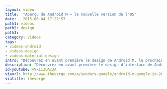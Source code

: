 ```yaml
---
layout: video
title:  "Aperçu de Android M – la nouvelle version de l'OS"
date:   2015-06-04 17:22:57
path1: videos
path2: design
path3:
category: videos
tags:
- videos-android
- videos-design
- videos-material-design
intro: "Découvrez en avant première le design de Android M, la prochaine version de l'OS."
description: "Découvrez en avant première le design d'interface de Android M, la prochaine version de l'OS."
id-youtube: vVkii3OAxJA
viaurl: http://www.theverge.com/a/sundars-google/android-m-google-io-2015
viatitle: theverge
---
```

